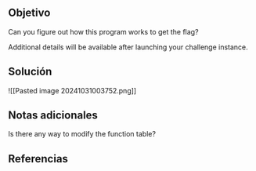 
## Objetivo
Can you figure out how this program works to get the flag?

Additional details will be available after launching your challenge instance.

## Solución

![[Pasted image 20241031003752.png]]
## Notas adicionales
Is there any way to modify the function table?
## Referencias



